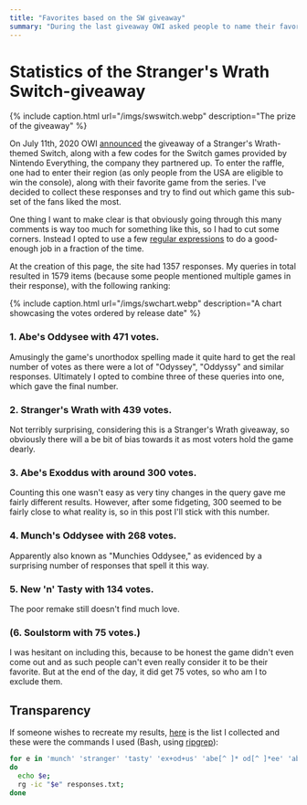 ```yaml
---
title: "Favorites based on the SW giveaway"
summary: "During the last giveaway OWI asked people to name their favorite game. I collected these responses."
---
```


# Statistics of the Stranger's Wrath Switch-giveaway

{% include caption.html url="/imgs/swswitch.webp" description="The prize of the giveaway" %}

On July 11th, 2020 OWI
[announced](https://nintendoeverything.com/giveaway-win-a-special-oddworld-strangers-wrath-switch-system-signed-by-lorne-lanning/)
the giveaway of a Stranger's Wrath-themed Switch, along with a few codes for the Switch games
provided by Nintendo Everything, the company they partnered up. To enter the raffle, one had to
enter their region (as only people from the USA are eligible to win the console), along with their
favorite game from the series. I've decided to collect these responses and try to find out which
game this sub-set of the fans liked the most.

One thing I want to make clear is that obviously going through this many comments is way too much
for something like this, so I had to cut some corners. Instead I opted to use a few [regular
expressions](https://en.wikipedia.org/wiki/Regular_expression) to do a good-enough job in a fraction
of the time.

At the creation of this page, the site had 1357 responses. My queries in total resulted in 1579
items (because some people mentioned multiple games in their response), with the following ranking:

{% include caption.html url="/imgs/swchart.webp" description="A chart showcasing the votes ordered by release date" %}

### **1. Abe's Oddysee** with **471** votes.

Amusingly the game's unorthodox spelling made it quite hard to get the real number of votes as there
were a lot of "Odyssey", "Oddyssy" and similar responses.  Ultimately I opted to combine three of
these queries into one, which gave the final number.

### **2. Stranger's Wrath** with **439** votes.

Not terribly surprising, considering this is a Stranger's Wrath giveaway, so obviously there will a
be bit of bias towards it as most voters hold the game dearly.

### **3. Abe's Exoddus** with **around 300** votes.

Counting this one wasn't easy as very tiny changes in the query gave me fairly different results.
However, after some fidgeting, 300 seemed to be fairly close to what reality is, so in this post
I'll stick with this number.

### **4. Munch's Oddysee** with **268** votes.

Apparently also known as "Munchies Oddysee," as evidenced by a surprising number of responses that
spell it this way.

### **5. New 'n' Tasty** with **134** votes.

The poor remake still doesn't find much love.

### **(6. Soulstorm** with **75** votes.)

I was hesitant on including this, because to be honest the game didn't even come out and as such
people can't even really consider it to be their favorite. But at the end of the day, it did get 75
votes, so who am I to exclude them.

## Transparency

If someone wishes to recreate my results, <a href="/assets/etc/responses.txt" download>here</a> is
the list I collected and these were the commands I used (Bash, using
[ripgrep](https://github.com/BurntSushi/ripgrep)):

~~~bash
for e in 'munch' 'stranger' 'tasty' 'ex+od+us' 'abe[^ ]* od[^ ]*ee' 'abe[^ ]* od[^ ]*sy' 'abe[^ ]* od[^ ]*sey' 'soulstorm';
do
  echo $e;
  rg -ic "$e" responses.txt;
done
~~~
